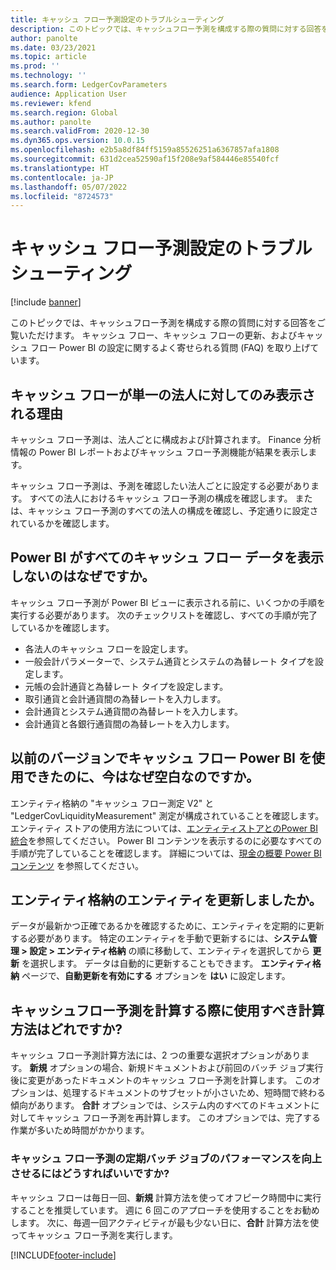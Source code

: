 ```yaml
---
title: キャッシュ フロー予測設定のトラブルシューティング
description: このトピックでは、キャッシュフロー予測を構成する際の質問に対する回答をご覧いただけます。 キャッシュ フロー、キャッシュ フローの更新、およびキャッシュ フロー Power BI の設定に関するよく寄せられる質問 (FAQ) を取り上げています。
author: panolte
ms.date: 03/23/2021
ms.topic: article
ms.prod: ''
ms.technology: ''
ms.search.form: LedgerCovParameters
audience: Application User
ms.reviewer: kfend
ms.search.region: Global
ms.author: panolte
ms.search.validFrom: 2020-12-30
ms.dyn365.ops.version: 10.0.15
ms.openlocfilehash: e2b5a8df84ff5159a85526251a6367857afa1808
ms.sourcegitcommit: 631d2cea52590af15f208e9af584446e85540fcf
ms.translationtype: HT
ms.contentlocale: ja-JP
ms.lasthandoff: 05/07/2022
ms.locfileid: "8724573"
---
```

# <a name="troubleshoot-cash-flow-forecasting-setup"></a>キャッシュ フロー予測設定のトラブルシューティング

[!include [banner](../includes/banner.md)]

このトピックでは、キャッシュフロー予測を構成する際の質問に対する回答をご覧いただけます。 キャッシュ フロー、キャッシュ フローの更新、およびキャッシュ フロー Power BI の設定に関するよく寄せられる質問 (FAQ) を取り上げています。

## <a name="why-is-cash-flow-shown-for-only-one-legal-entity"></a>キャッシュ フローが単一の法人に対してのみ表示される理由

キャッシュ フロー予測は、法人ごとに構成および計算されます。 Finance 分析情報の Power BI レポートおよびキャッシュ フロー予測機能が結果を表示します。

キャッシュ フロー予測は、予測を確認したい法人ごとに設定する必要があります。 すべての法人におけるキャッシュ フロー予測の構成を確認します。 または、キャッシュ フロー予測のすべての法人の構成を確認し、予定通りに設定されているかを確認します。

## <a name="why-doesnt-power-bi-show-all-the-cash-flow-data"></a>Power BI がすべてのキャッシュ フロー データを表示しないのはなぜですか。

キャッシュ フロー予測が Power BI ビューに表示される前に、いくつかの手順を実行する必要があります。 次のチェックリストを確認し、すべての手順が完了しているかを確認します。

- 各法人のキャッシュ フローを設定します。
- 一般会計パラメーターで、システム通貨とシステムの為替レート タイプを設定します。
- 元帳の会計通貨と為替レート タイプを設定します。
- 取引通貨と会計通貨間の為替レートを入力します。
- 会計通貨とシステム通貨間の為替レートを入力します。
- 会計通貨と各銀行通貨間の為替レートを入力します。

## <a name="why-did-cash-flow-power-bi-work-in-previous-versions-but-is-now-blank"></a>以前のバージョンでキャッシュ フロー Power BI を使用できたのに、今はなぜ空白なのですか。

エンティティ格納の "キャッシュ フロー測定 V2" と "LedgerCovLiquidityMeasurement" 測定が構成されていることを確認します。 エンティティ ストアの使用方法については、[エンティティストアとのPower BI 統合](../../fin-ops-core/dev-itpro/analytics/power-bi-integration-entity-store.md)を参照してください。 Power BI コンテンツを表示するのに必要なすべての手順が完了していることを確認します。 詳細については、[現金の概要 Power BI コンテンツ](Cash-Overview-Power-BI-content.md) を参照してください。

## <a name="have-the-entity-store-entities-been-refreshed"></a>エンティティ格納のエンティティを更新しましたか。

データが最新かつ正確であるかを確認するために、エンティティを定期的に更新する必要があります。 特定のエンティティを手動で更新するには、**システム管理 \> 設定 \> エンティティ格納** の順に移動して、エンティティを選択してから **更新** を選択します。 データは自動的に更新することもできます。 **エンティティ格納** ページで、**自動更新を有効にする** オプションを **はい** に設定します。

## <a name="which-calculation-method-should-be-used-when-calculating-cash-flow-forecasts"></a>キャッシュフロー予測を計算する際に使用すべき計算方法はどれですか?

キャッシュ フロー予測計算方法には、2 つの重要な選択オプションがあります。 **新規** オプションの場合、新規ドキュメントおよび前回のバッチ ジョブ実行後に変更があったドキュメントのキャッシュ フロー予測を計算します。 このオプションは、処理するドキュメントのサブセットが小さいため、短時間で終わる傾向があります。 **合計** オプションでは、システム内のすべてのドキュメントに対してキャッシュ フロー予測を再計算します。 このオプションでは、完了する作業が多いため時間がかかります。

### <a name="how-do-i-improve-the-performance-of-the-cash-flow-forecasting-recurring-batch-job"></a>キャッシュ フロー予測の定期バッチ ジョブのパフォーマンスを向上させるにはどうすればいいですか?

キャッシュ フローは毎日一回、**新規** 計算方法を使ってオフピーク時間中に実行することを推奨しています。 週に 6 回このアプローチを使用することをお勧めします。 次に、毎週一回アクティビティが最も少ない日に、**合計** 計算方法を使ってキャッシュ フロー予測を実行します。

[!INCLUDE[footer-include](../../includes/footer-banner.md)]

